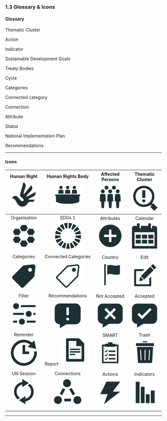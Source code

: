 ### 1.3 Glossary & Icons

#### Glossary

Thematic Cluster

Action

Indicator

Sustainable Development Goals

Treaty Bodies

Cycle

Categories

Connected category

Connection

Attribute

Status

National Implementation Plan

Recommendations

---

#### Icons

| Human Right![](/assets/3_humanRight.png) | Human Rights Body![](/assets/1_humanRightsBody.png) | Affected Persons![](/assets/4_affectedPersons.png) | Thematic Cluster![](/assets/5_thematicCluster.png) |
| :---: | :---: | :---: | :---: |
| Organisation![](/assets/6_organisation.png) | SDGs          1         ![](/assets/7_sdgs.png) | Attributes     ![](/assets/attributes.png) | Calendar       ![](/assets/calendar.png) |
| Categories   ![](/assets/categories.png) | Connected Categories         ![](/assets/connectedCategories.png) | Country            ![](/assets/country.png) | Edit                    ![](/assets/edit.png) |
| Filter                  ![](/assets/filter.png) | Recommendations   ![](/assets/recommendations.png) | Not Accepted ![](/assets/recNotAccepted.png) | Accepted      ![](/assets/recAccepted.png) |
| Reminder     ![](/assets/reminder.png) | Report              ![](/assets/report.png) | SMART              ![](/assets/SMART.png) | Trash                 ![](/assets/trash.png) |
| UN Session  ![](/assets/2_UNsession.png) | Connections ![](/assets/connections.png) | Actions           ![](/assets/actions.png) | Indicators           ![](/assets/indicators.png) |
|  |  |  |  |

---



